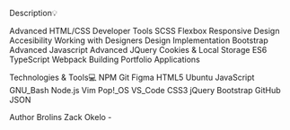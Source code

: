 Description:bulb:

Advanced HTML/CSS
Developer Tools
SCSS
Flexbox
Responsive Design
Accesibility
Working with Designers
Design Implementation
Bootstrap
Advanced Javascript
Advanced JQuery
Cookies & Local Storage
ES6
TypeScript
Webpack
Building Portfolio Applications

Technologies & Tools:computer:
NPM Git Figma HTML5 Ubuntu JavaScript GNU_Bash Node.js Vim Pop!_OS VS_Code CSS3 jQuery Bootstrap GitHub JSON

Author
Brolins Zack Okelo - 
